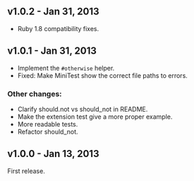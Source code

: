v1.0.2 - Jan 31, 2013
---------------------

  * Ruby 1.8 compatibility fixes.

v1.0.1 - Jan 31, 2013
---------------------

  * Implement the `#otherwise` helper.
  * Fixed: Make MiniTest show the correct file paths to errors.

### Other changes:

  * Clarify should.not vs should_not in README.
  * Make the extension test give a more proper example.
  * More readable tests.
  * Refactor should_not.

v1.0.0 - Jan 13, 2013
---------------------

First release.
